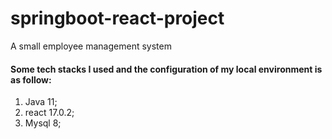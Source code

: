 # springboot-react-project
A small employee management system

#### Some tech stacks I used and the configuration of my local environment is as follow:
1. Java 11;
2. react 17.0.2;
3. Mysql 8;
